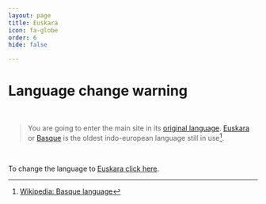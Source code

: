 ```yaml
---
layout: page
title: Euskara
icon: fa-globe
order: 6
hide: false

---
```


# **Language change warning** 
<br/>

>You are going to enter the main site in its [original language][1].
>[Euskara][2] or [Basque][3] is the oldest indo-european language still in use[^1]. 

<br/>

To change the language to [Euskara click here][1].

[1]: https://www.espazioa.eu "Espazioa.eu"
[2]: https://eu.wikipedia.org/wiki/Euskara "Wikipedia: Euskara"
[3]: https://en.wikipedia.org/wiki/Basque_language "Wikipedia: Basque language"
[^1]: [Wikipedia: Basque language][3]
